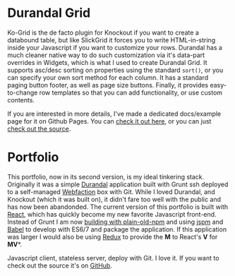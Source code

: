 # Durandal Grid

Ko-Grid is the de facto plugin for Knockout if you want to create a databound table, but like SlickGrid it forces you to write HTML-in-string inside your Javascript if you want to customize your rows. Durandal has a much cleaner native way to do such customization via it's data-part overrides in Widgets, which is what I used to create Durandal Grid. It supports asc/desc sorting on properties using the standard <code>sort()</code>, or you can specify your own sort method for each column. It has a standard paging button footer, as well as page size buttons. Finally, it provides easy-to-change row templates so that you can add functionality, or use custom contents.

If you are interested in more details, I've made a dedicated docs/example page for it on Github Pages. You can [check it out here](http://tyrsius.github.io/durandal-grid/), or you can just [check out the source](https://github.com/tyrsius/durandal-grid).


# Portfolio

This portfolio, now in its second version, is my ideal tinkering stack. Originally it was a simple [Durandal](http://durandaljs.com/) application built with Grunt ssh deployed to a self-managed [Webfaction](https://www.webfaction.com/) box with Git. While I loved Durandal, and Knockout (which it was built on), it didn't fare too well with the public and has now been abandonded. The current version of this portfolio is built with [React](https://facebook.github.io/react/), which has quickly become my new favorite Javascript front-end. Instead of Grunt I am now [building with plain-old-npm](http://blog.keithcirkel.co.uk/how-to-use-npm-as-a-build-tool/) and using [jspm](http://jspm.io/) and [Babel](https://babeljs.io/) to develop with ES6/7 and package the application. If this application was larger I would also be using [Redux](http://redux.js.org/) to provide the **M** to React's **V** for **MV***.

Javascript client, stateless server, deploy with Git. I love it. If you want to check out the source it's on [GitHub](https://github.com/tyrsius/portfolio).